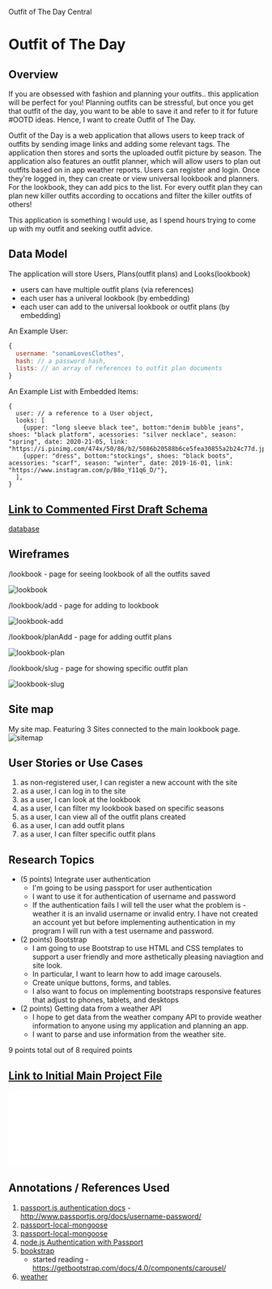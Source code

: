 Outfit of The Day Central

# Outfit of The Day 

## Overview

If you are obsessed with fashion and planning your outfits.. this application will be perfect for you! Planning outfits can be stressful, but once you get that outfit of the day, you want to be able to save it and refer to it for future #OOTD ideas. Hence, I want to create Outfit of The Day. 

Outfit of the Day is a web application that allows users to keep track of outfits by sending image links and adding some relevant tags. The application then stores and sorts the uploaded outfit picture by season. The application also features an outfit planner, which will allow users to plan out outfits based on in app weather reports. Users can register and login. Once they're logged in, they can create or view universal lookbook and planners. For the lookbook, they can add pics to the list. For every outfit plan they can  plan new killer outfits according to occations and filter the killer outfits of others!

This application is something I would use, as I spend hours trying to come up with my outfit and seeking outfit advice. 


## Data Model

The application will store Users, Plans(outfit plans) and Looks(lookbook)

* users can have multiple outfit plans (via references)
* each user has a univeral lookbook (by embedding)
* each user can add to the universal lookbook or outfit plans (by embedding)

An Example User:

```javascript
{
  username: "sonamLovesClothes",
  hash: // a password hash,
  lists: // an array of references to outfit plan documents
}
```

An Example List with Embedded Items:

```plan
{
  user: // a reference to a User object,
  looks: [
    {upper: "long sleeve black tee", bottom:"denim bubble jeans", shoes: "black platform", acessories: "silver necklace", season: "spring", date: 2020-21-05, link: "https://i.pinimg.com/474x/50/86/b2/5086b20588b6ce5fea30855a2b24c77d.jpg"},
    {upper: "dress", bottom:"stockings", shoes: "black boots", acessories: "scarf", season: "winter", date: 2019-16-01, link: "https://www.instagram.com/p/B8o_Y11q6_D/"},
  ],
}
```


## [Link to Commented First Draft Schema](db.js) 

[database](db.js)

## Wireframes

/lookbook - page for seeing lookbook of all the outfits saved 

![lookbook](documentation/lookbook.jpg)

/lookbook/add - page for adding to lookbook

![lookbook-add](documentation/lookbookAdd.jpg)

/lookbook/planAdd - page for adding outfit plans

![lookbook-plan](documentation/plan.jpg)

/lookbook/slug - page for showing specific outfit plan

![lookbook-slug](documentation/slug.jpg)


## Site map

My site map. Featuring 3 Sites connected to the main lookbook page.
![sitemap](documentation/sitemap.jpg)


## User Stories or Use Cases

1. as non-registered user, I can register a new account with the site
2. as a user, I can log in to the site
3. as a user, I can look at the lookbook
4. as a user, I can filter my lookbook based on specific seasons
5. as a user, I can view all of the outfit plans created
6. as a user, I can add outfit plans
7. as a user, I can filter specific outfit plans

## Research Topics

* (5 points) Integrate user authentication
    * I'm going to be using passport for user authentication
    * I want to use it for authentication of username and password
    * If the authentication fails I will tell the user what the problem is - weather it is an invalid username or invalid entry.
    I have not created an account yet but before implementing authentication in my program I will run with a test username and password. 
* (2 points) Bootstrap
    * I am going to use Bootstrap to use HTML and CSS templates to support a user friendly and more asthetically pleasing naviagtion and site look.
    * In particular, I want to learn how to add image carousels. 
    * Create unique buttons, forms, and tables. 
    * I also want to focus on implementing bootstraps responsive features that adjust to phones, tablets, and desktops
* (2 points) Getting data from a weather API 
    * I hope to get data from the weather company API to provide weather information to anyone using my application and planning an app. 
    * I want to parse and use information from the weather site.

9 points total out of 8 required points 


## [Link to Initial Main Project File](app.js) 
![sitemap](app.js)

## Annotations / References Used

1. [passport.js authentication docs](http://passportjs.org/docs) - http://www.passportjs.org/docs/username-password/
2. [passport-local-mongoose](https://www.npmjs.com/package/passport-local-mongoose)
3. [passport-local-mongoose](https://medium.com/@kevinhsu_83500/user-authentication-with-node-js-and-mongodb-c8b1645513f9)
4. [node.js Authentication with Passport](https://blog.cloudboost.io/node-js-authentication-with-passport-4a125f264cd4)
5. [bookstrap](https://getbootstrap.com/docs/4.4/getting-started/introduction/) 
    - started reading - https://getbootstrap.com/docs/4.0/components/carousel/
6. [weather](https://weather.com/swagger-docs/call-for-code)

